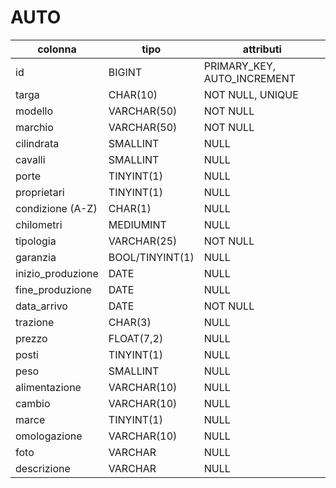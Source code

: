 # AUTO

| colonna           | tipo            | attributi                   |
| ----------------- | --------------- | --------------------------- |
| id                | BIGINT          | PRIMARY_KEY, AUTO_INCREMENT |
| targa             | CHAR(10)        | NOT NULL, UNIQUE            |
| modello           | VARCHAR(50)     | NOT NULL                    |
| marchio           | VARCHAR(50)     | NOT NULL                    |
| cilindrata        | SMALLINT        | NULL                        |
| cavalli           | SMALLINT        | NULL                        |
| porte             | TINYINT(1)      | NULL                        |
| proprietari       | TINYINT(1)      | NULL                        |
| condizione (A-Z)  | CHAR(1)         | NULL                        |
| chilometri        | MEDIUMINT       | NULL                        |
| tipologia         | VARCHAR(25)     | NOT NULL                    |
| garanzia          | BOOL/TINYINT(1) | NULL                        |
| inizio_produzione | DATE            | NULL                        |
| fine_produzione   | DATE            | NULL                        |
| data_arrivo       | DATE            | NOT NULL                    |
| trazione          | CHAR(3)         | NULL                        |
| prezzo            | FLOAT(7,2)      | NULL                        |
| posti             | TINYINT(1)      | NULL                        |
| peso              | SMALLINT        | NULL                        |
| alimentazione     | VARCHAR(10)     | NULL                        |
| cambio            | VARCHAR(10)     | NULL                        |
| marce             | TINYINT(1)      | NULL                        |
| omologazione      | VARCHAR(10)     | NULL                        |
| foto              | VARCHAR         | NULL                        |
| descrizione       | VARCHAR         | NULL                        |
